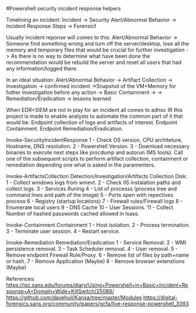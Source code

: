#Powershell security incident response helpers

Timelining an incident:
Incident -> Security Alert/Abnormal Behavior -> Incident Response Steps -> Forensicf

Usually incident reponse will comes to this:
Alert/Abnormal Behavior -> Someone find something wrong and turn off the server/desktop, lose all the memory and temporary files that would be crucial for further investigation -> As there is no way to determine what have been done the recommendation would be rebuild the server and reset all users that had any information/logged there.

In an ideal situation:
Alert/Abnormal Behavior -> Artifact Collection -> Investigation -> confirmed incident ->Snapshot of the VM+Memory for futher investigation before any action -> Basic Containment ->  -> Remediation/Eradication -> lessons learned

When EDR+SIEM are not in play for an incident all comes to adhoc IR this project is made to enable analysts to automate the common part of it that would be:
    Endpoint collection of logs and artifacts of interest.
    Endpoint Containment.
    Endpoint Remediation/Eradication.    

Invoke-SecurityIncidentResponse
    1 - Check OS version, CPU architeture, Hostname, DNS resolution.
    2 - Powershell Version.
    3 - Download necessary binaries to execute next steps like procdump and autorun (MS tools).
    Call one of the subsequent scripts to perform artifact collection, containment or remediation depending one what is asked in the paramenters.

Invoke-ArtifactsCollection
Detection/Investigation/Artifacts Collection
    Disk:
    1 - Collect windows logs from winevt.
    2 - Check IIS instalation paths and collect logs.
    3 - Services Runing
    4 - List of processs (process tree and command lines and path of the image)
    5 - Ports open with repectives process
    6 - Registry (startup locations)
    7 - Firewall rules/Firewall logs
    8 - Enumerate local users
    9 - DNS Cache
    10 - User Sessions.
    11 - Collect Number of hashed passwords cached allowed in lsass. 

Invoke-Containment
Containment
    1 - Host isolation.
    2 - Process termination.
    3 - Terminate user session.
    4 - Restart service.

Invoke-Remediation
Remediation/Eradication
    1 - Service Removal.
    2 - WMI persistence removal.
    3 - Task Scheduler removal.
    4 - User removal.
    5 - Remove endpoint Firewall Rule/Proxy.
    6 - Remove list of files by path+name or hash.
    7 - Remove Application (Maybe)
    8 - Remove browser extenstions  (Maybe)


References:
https://isc.sans.edu/forums/diary/Using+Powershell+in+Basic+Incident+Response+A+Domain+Wide+KillSwitch/25088/
https://github.com/davehull/Kansa/tree/master/Modules
https://digital-forensics.sans.org/community/papers/gcfa/live-response-powershell_3393
